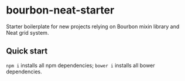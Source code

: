 # bourbon-neat-starter

Starter boilerplate for new projects relying on Bourbon mixin library and Neat grid system.

## Quick start

`npm i` installs all npm dependencies;
`bower i` installs all bower dependencies.